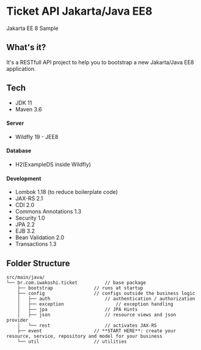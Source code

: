# Ticket API Jakarta/Java EE8

Jakarta EE 8 Sample

## What's it?

It's a RESTfull API project to help you to bootstrap a new Jakarta/Java EE8 application.


## Tech

- JDK 11
- Maven 3.6

#### Server

- Wildfly 19 - JEE8

#### Database

- H2(ExampleDS inside Wildfly)

#### Development

- Lombok 1.18 (to reduce boilerplate code)
- JAX-RS 2.1
- CDI 2.0
- Commons Annotations 1.3
- Security 1.0
- JPA 2.2
- EJB 3.2
- Bean Validation 2.0
- Transactions 1.3

## Folder Structure

```
src/main/java/
└── br.com.iwakoshi.ticket 			// base package
    ├── bootstrap				// runs at startup
    ├── config					// configs outside the business logic
    │   ├── auth					// authentication / authorization
    │   ├── exception					// exception handling
    │   ├── jpa						// JPA Hints
    │   ├── json					// resource views and json provider
    │   └── rest					// activates JAX-RS
    ├── event					// **START HERE**: create your resource, service, repository and model for your business
    └── util					// utilities
```